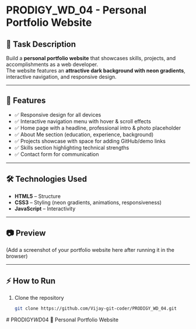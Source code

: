 # PRODIGY_WD_04 - Personal Portfolio Website  

## 📌 Task Description  
Build a **personal portfolio website** that showcases skills, projects, and accomplishments as a web developer.  
The website features an **attractive dark background with neon gradients**, interactive navigation, and responsive design.  

---

## 🚀 Features  
- ✅ Responsive design for all devices  
- ✅ Interactive navigation menu with hover & scroll effects  
- ✅ Home page with a headline, professional intro & photo placeholder  
- ✅ About Me section (education, experience, background)  
- ✅ Projects showcase with space for adding GitHub/demo links  
- ✅ Skills section highlighting technical strengths  
- ✅ Contact form for communication  

---

## 🛠️ Technologies Used  
- **HTML5** – Structure  
- **CSS3** – Styling (neon gradients, animations, responsiveness)  
- **JavaScript** – Interactivity  

---

## 📷 Preview  
(Add a screenshot of your portfolio website here after running it in the browser)  

---

## ⚡ How to Run  
1. Clone the repository  
   ```bash
   git clone https://github.com/Vijay-git-coder/PRODIGY_WD_04.git
#   P R O D I G Y _ W D _ 0 4      P e r s o n a l   P o r t f o l i o   W e b s i t e  
 